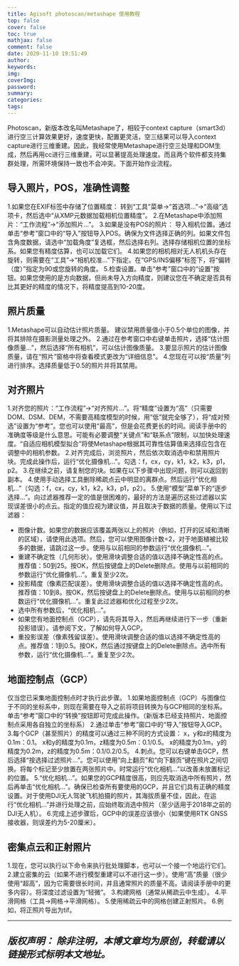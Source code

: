 ```yaml
---
title: Agisoft photoscan/metashape 使用教程
top: false
cover: false
toc: true
mathjax: false
comment: false
date: 2020-11-10 19:51:49
author:
keywords:
img:
coverImg:
password:
summary:
categories:
tags:
---
```


Photoscan，新版本改名叫Metashape了，相较于context capture（smart3d）进行空三计算效果更好，速度更快，配置更灵活，空三结果可以导入context capture进行三维重建。因此，我经常使用Metashape进行空三处理和DOM生成，然后再用cc进行三维重建，可以显著提高处理速度。而且两个软件都支持集群处理，所需环境保持一致也不会冲突。下面开始作业流程。

## 导入照片，POS，准确性调整
1.如果您在EXIF标签中存储了位置精度：
转到“工具”菜单->“首选项...”->“高级”选项卡，然后选中“从XMP元数据加载相机位置精度”。
2.在Metashape中添加照片：“工作流程”->“添加照片…”。
3.如果是没有POS的照片：
导入相机位置。通过单击“参考”窗口中的“导入”按钮导入POS。确保为文件选择正确的列。如果文件包含角度数据，请选中“加载角度”复选框，然后选择右列。选择存储相机位置的坐标系。如果您有精度估算，也可以加载它们。
4.如果您的相机相对无人机机头存在旋转，则需要在“工具”->“相机校准…”下指定。在“GPS/INS偏移”标签下，将“偏转（度）”​​指定为90或您旋转的角度。
5.检查设置。单击“参考”窗口中的“设置”按钮。如果您使用的是方向数据，但尚未导入方向精度，则建议您在不确定是否具有比其更好的精度的情况下，将精度提高到10-20度。

## 照片质量
1.Metashape可以自动估计照片质量。
建议禁用质量值小于0.5个单位的图像，并将其排除在摄影测量处理之外。
2.通过在参考窗口中右键单击照片，选择“估计图像质量…”，然后选择“所有相机”，可以估计图像质量。
3.要显示照片的估计图像质量，请在“照片”窗格中将查看模式更改为“详细信息”。
4.您现在可以按“质量”列进行排序。选择质量低于0.5的照片并将其禁用。

## 对齐照片
1.对齐您的照片：“工作流程”->“对齐照片…”。将“精度”设置为“高”（只需要DOM、DSM、DEM，不需要高精度模型的时候，用“低”就完全够了），将“成对预选”设置为“参考”。您也可以使用“最高”，但是会花费更长的时间。阅读手册中的准确度等级是什么意思。可能有必要调整“关键点”和“联系点”限制，以加快处理速度。“自适应相机模型拟合”将使Metashape根据其可靠性估算值来选择应包含在调整中的相机参数。
2.对齐完成后，浏览照片，然后依次取消选中和禁用照片块。完成此操作后，运行“优化摄像机…”。勾选：f，cx，cy，k1，k2，k3，p1，p2。
3.在继续之前，请复制您的块。如果在以下步骤中出现问题，则可以返回到副本。
4.使用手动选择工具删除稀疏点云中明显的离群点。然后运行“优化相机…”（勾选：f，cx，cy，k1，k2，k3，p1，p2）。
5.使用“模型”菜单下的“逐步选择...”。向过滤器推荐一定的值是很困难的，最好的方法是遍历这些过滤器以实现误差很小的点云。指定的值应视为建议值，并且取决于数据的质量。使用以下过滤器：
- 图像计数。如果您的数据应该覆盖两张以上的照片（例如，打开的区域和清晰的区域），请使用此选项。然后，您可以使用图像计数=2，对于地面植被比较多的数据，请跳过这一步。使用与以前相同的参数运行“优化摄像机…”。
- 重建不确定性（几何形状）。使用滑块调整合适的值以选择不确定性高的点。推荐值：50到25。按OK，然后按键盘上的Delete删除点。使用与以前相同的参数运行“优化摄像机…”。重复至少2次。
- 投影精度（像素匹配误差）。使用滑块调整合适的值以选择不确定性高的点。推荐值：10到8。按OK，然后按键盘上的Delete删除点。使用与以前相同的参数运行“优化摄像机…”。重复此过滤器和优化过程至少2次。
- 选中所有参数后，“优化相机...”。
- 如果您有地面控制点（GCP），请先将其导入，然后再继续进行下一步（重新投影错误）。请参阅下文，了解如何导入GCP。
- 重投影误差（像素残留误差）。使用滑块调整合适的值以选择不确定性高的点。推荐值：1到0.5。按OK，然后通过按键盘上的Delete删除点。选中所有参数，运行“优化摄像机...”。重复至少2次。

## 地面控制点（GCP）
仅当您已采集地面控制点时才执行此步骤。
1.如果地面控制点（GCP）与图像位于不同的坐标系中，则现在需要在导入之前将项目转换为与GCP相同的坐标系。单击“参考”窗口中的“转换”按钮即可完成此操作。（新版本已经支持照片、地面控制点采用各自独立的坐标系）
2.通过单击“参考”窗口中的“导入”按钮导入GCP。
3.每个GCP（甚至照片）的精度可以通过三种不同的方式设置：
x，y和z的精度为0.1m：0.1。
x和y的精度为0.1m，z精度为0.5m：0.1/0.5。
x的精度为0.1m，y的精度为0.2m，z的精度为0.5m：0.1/0.2/0.5。
4.刺点。您可以右键单击GCP，然后选择“按选择过滤照片…”。您可以使用“向上翻页”和“向下翻页”键在照片之间切换。将每个标记至少放置在两张照片中。时常运行“优化相机…”以改善未放置标记的位置。
5.“优化相机...”。如果您的GCP精度很高，则应先取消选中所有照片，然后再单击“优化相机...”。确保已检查所有要使用的GCP，并且它们具有正确的精度设置。对于使用DJI无人驾驶飞机拍摄的照片，其海拔质量不佳，因此，在运行“优化相机...”并进行处理之前，应始终取消选中照片（至少适用于2018年之前的DJI无人机）。
6.完成上述步骤后，GCP中的误差应该很小（如果使用RTK GNSS接收器，则误差约为5-20厘米）。

## 密集点云和正射照片
1.现在，您可以执行以下命令来执行批处理脚本，也可以一个接一个地运行它们。
2.建立密集的云（如果不进行模型重建可以不进行这一步）。使用“高”质量（很少使用“超高”，因为它需要很长时间，并且通常照片的质量不高。请阅读手册中的更多内容）。将深度过滤设置为“轻微”。
3.构建网格（通常从稀疏云中生成）。
4.平滑网格（工具->网格->平滑网格）。
5.使用稀疏云中的网格创建正射照片。
6.例如，将正照片导出为tif。

---
*版权声明：*
*除非注明，本博文章均为原创，转载请以链接形式标明本文地址。*
---